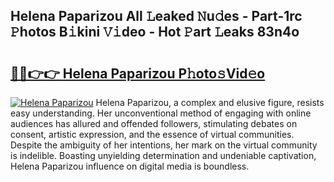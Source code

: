 ## Helena Paparizou All 𝙻eaked 𝙽u𝚍es - Part-1rc 𝙿hotos B𝚒kini 𝚅𝚒deo - Hot 𝙿art 𝙻eaks 83n4o

# <h2><a href="http://ld67l92.urlbe.top/?page=Helena+Paparizou">🔗🔗👉👉 Helena Paparizou P𝚑oto𝚜Vid𝚎o</a></h2>

[![Helena Paparizou](https://i.imgur.com/eBuTRDB.gif)](http://ld67l92.urlbe.top/?page=Helena+Paparizou)
Helena Paparizou, a complex and elusive figure, resists easy understanding. Her unconventional method of engaging with online audiences has allured and offended followers, stimulating debates on consent, artistic expression, and the essence of virtual communities. Despite the ambiguity of her intentions, her mark on the virtual community is indelible. Boasting unyielding determination and undeniable captivation, Helena Paparizou influence on digital media is boundless.
